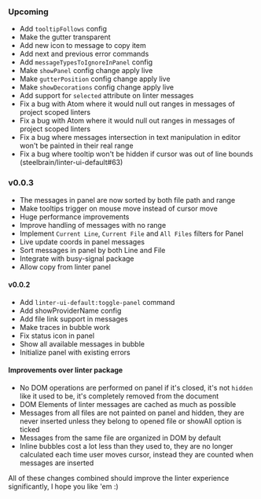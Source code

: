 ### Upcoming

- Add `tooltipFollows` config
- Make the gutter transparent
- Add new icon to message to copy item
- Add next and previous error commands
- Add `messageTypesToIgnoreInPanel` config
- Make `showPanel` config change apply live
- Make `gutterPosition` config change apply live
- Make `showDecorations` config change apply live
- Add support for `selected` attribute on linter messages
- Fix a bug with Atom where it would null out ranges in messages of project scoped linters
- Fix a bug with Atom where it would null out ranges in messages of project scoped linters
- Fix a bug where messages intersection in text manipulation in editor won't be painted in their real range
- Fix a bug where tooltip won't be hidden if cursor was out of line bounds (steelbrain/linter-ui-default#63)

### v0.0.3

- The messages in panel are now sorted by both file path and range
- Make tooltips trigger on mouse move instead of cursor move
- Huge performance improvements
- Improve handling of messages with no range
- Implement `Current Line`, `Current File` and `All Files` filters for Panel
- Live update coords in panel messages
- Sort messages in panel by both Line and File
- Integrate with busy-signal package
- Allow copy from linter panel

#### v0.0.2

- Add `linter-ui-default:toggle-panel` command
- Add showProviderName config
- Add file link support in messages
- Make traces in bubble work
- Fix status icon in panel
- Show all available messages in bubble
- Initialize panel with existing errors

#### Improvements over linter package
 - No DOM operations are performed on panel if it's closed, it's not `hidden` like it used to be, it's completely removed from the document
 - DOM Elements of linter messages are cached as much as possible
 - Messages from all files are not painted on panel and hidden, they are never inserted unless they belong to opened file or showAll option is ticked
 - Messages from the same file are organized in DOM by default
 - Inline bubbles cost a lot less than they used to, they are no longer calculated each time user moves cursor, instead they are counted when messages are inserted

All of these changes combined should improve the linter experience significantly, I hope you like 'em :)
